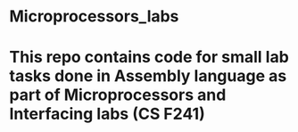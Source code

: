 # Microprocessors_labs
# This repo contains code for small lab tasks done in Assembly language as part of Microprocessors and Interfacing labs (CS F241)
